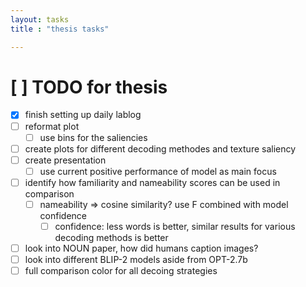 ```yaml
---
layout: tasks
title : "thesis tasks"

---
```



# [ ] TODO for thesis

- [x] finish setting up daily lablog
- [ ] reformat plot
    - [ ] use bins for the saliencies
- [ ] create plots for different decoding methodes and texture saliency
- [ ] create presentation
    - [ ] use current positive performance of model as main focus
- [ ] identify how familiarity and nameability scores can be used in comparison
    - [ ] nameability => cosine similarity? use F combined with model confidence 
        - [ ] confidence: less words is better, similar results for various decoding methods is better
- [ ] look into NOUN paper, how did humans caption images?
- [ ] look into different BLIP-2 models aside from OPT-2.7b
- [ ] full comparison color for all decoing strategies
